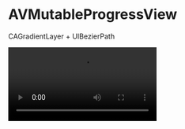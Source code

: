 # AVMutableProgressView
CAGradientLayer + UIBezierPath

![](https://github.com/MuZiLee/AVMutableProgressView/blob/master/mpv.MP4)
